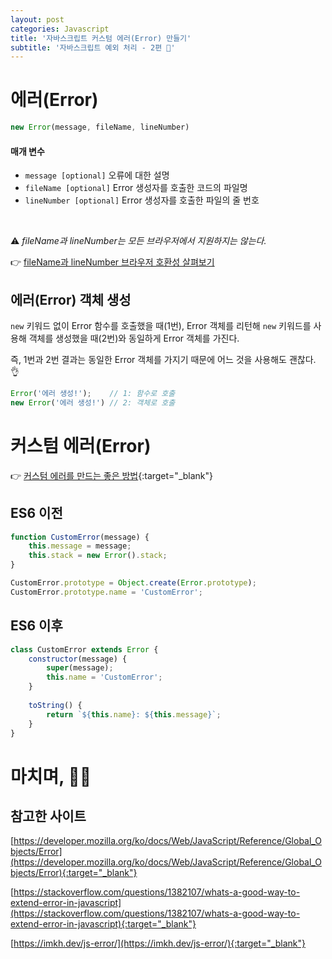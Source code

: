 ```yaml
---
layout: post
categories: Javascript
title: '자바스크립트 커스텀 에러(Error) 만들기'
subtitle: '자바스크립트 예외 처리 - 2편 🚨'
---
```


# 에러(Error)

```javascript
new Error(message, fileName, lineNumber)
```

#### 매개 변수

- `message [optional]` 오류에 대한 설명
- `fileName [optional]` Error 생성자를 호출한 코드의 파일명
- `lineNumber [optional]` Error 생성자를 호출한 파일의 줄 번호

<br>

⚠️ *fileName과 lineNumber는 모든 브라우저에서 지원하지는 않는다.*

👉 [fileName과 lineNumber 브라우저 호환성 살펴보기](https://developer.mozilla.org/ko/docs/Web/JavaScript/Reference/Global_Objects/Error#%EB%B8%8C%EB%9D%BC%EC%9A%B0%EC%A0%80_%ED%98%B8%ED%99%98%EC%84%B1)

## 에러(Error) 객체 생성

`new` 키워드 없이 Error 함수를 호출했을 때(1번), Error 객체를 리턴해 `new` 키워드를 사용해 객체를 생성했을 때(2번)와 동일하게 Error 객체를 가진다.

즉, 1번과 2번 결과는 동일한 Error 객체를 가지기 때문에 어느 것을 사용해도 괜찮다. 👌

```javascript
Error('에러 생성!');    // 1: 함수로 호출 
new Error('에러 생성!') // 2: 객체로 호출
```

# 커스텀 에러(Error)



👉 [커스텀 에러를 만드는 좋은 방법](https://stackoverflow.com/questions/1382107/whats-a-good-way-to-extend-error-in-javascript){:target="_blank"}

## ES6 이전

```javascript
function CustomError(message) {
    this.message = message;
    this.stack = new Error().stack;
}

CustomError.prototype = Object.create(Error.prototype);
CustomError.prototype.name = 'CustomError';
```

## ES6 이후

```javascript
class CustomError extends Error {
    constructor(message) {
        super(message);
        this.name = 'CustomError';
    }
    
    toString() {
        return `${this.name}: ${this.message}`;
    }
}
```

# 마치며, 🙇🏻

## 참고한 사이트

[https://developer.mozilla.org/ko/docs/Web/JavaScript/Reference/Global_Objects/Error](https://developer.mozilla.org/ko/docs/Web/JavaScript/Reference/Global_Objects/Error){:target="_blank"}

[https://stackoverflow.com/questions/1382107/whats-a-good-way-to-extend-error-in-javascript](https://stackoverflow.com/questions/1382107/whats-a-good-way-to-extend-error-in-javascript){:target="_blank"}

[https://imkh.dev/js-error/](https://imkh.dev/js-error/){:target="_blank"}